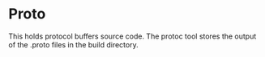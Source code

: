 # Proto

This holds protocol buffers source code. The protoc tool stores the output
of the .proto files in the build directory.
